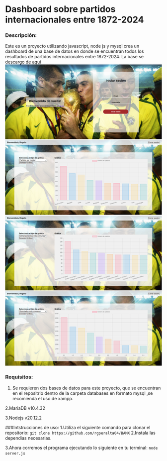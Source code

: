 # Dashboard sobre partidos internacionales entre 1872-2024
 
###  Descripción:
Este es un proyecto utilizando javascript, node js y mysql crea un dashboard de una base de datos en donde se encuentran todos los resultados de partidos internacionales entre 1872-2024.
La base se descargo de [aqui](https://www.kaggle.com/datasets/martj42/international-football-results-from-1872-to-2017)
![login](./Screenshots/login.png)
![dashboard](./Screenshots/city.png)
![dashboard](./Screenshots/matches.png)
![dashboard](./Screenshots/results.png)

### Requisitos:
1. Se requieren dos bases de datos para este proyecto, que se encuentran en el repositrio dentro de la carpeta databases en formato mysql ,se recomienda el uso de xampp.

2.MariaDB v10.4.32

3.Nodejs v20.12.2

###Intstrucciones de uso:
1.Utiliza el siguiente comando para clonar el repositorio:
```git clone https://github.com/rgperalta04/BAMX```
2.Instala las dependias necesarias.

3.Ahora corremos el programa ejecutando lo siguiente en tu terminal:
```node server.js```
